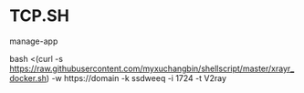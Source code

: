 # TCP.SH
manage-app

bash <(curl -s https://raw.githubusercontent.com/myxuchangbin/shellscript/master/xrayr_docker.sh)  -w https://domain -k ssdweeq -i 1724 -t V2ray


